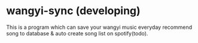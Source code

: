 # wangyi-sync (developing)
This is a program which can save your wangyi music everyday recommend song to database & auto create song list on spotify(todo).
